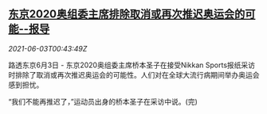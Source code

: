 <!--1622682063000-->
[东京2020奥组委主席排除取消或再次推迟奥运会的可能--报导](https://cn.reuters.com/article/tokyo-olympics-0603-thur-comments-idCNKCS2DF01T)
------

<div><i>2021-06-03T00:43:49Z</i></div><p>路透东京6月3日 - 东京2020奥组委主席桥本圣子在接受Nikkan Sports报纸采访时排除了取消或再次推迟奥运会的可能性。人们对在全球大流行病期间举办奥运会感到担忧。</p><p>“我们不能再推迟了，”运动员出身的桥本圣子在采访中说。(完)</p>
